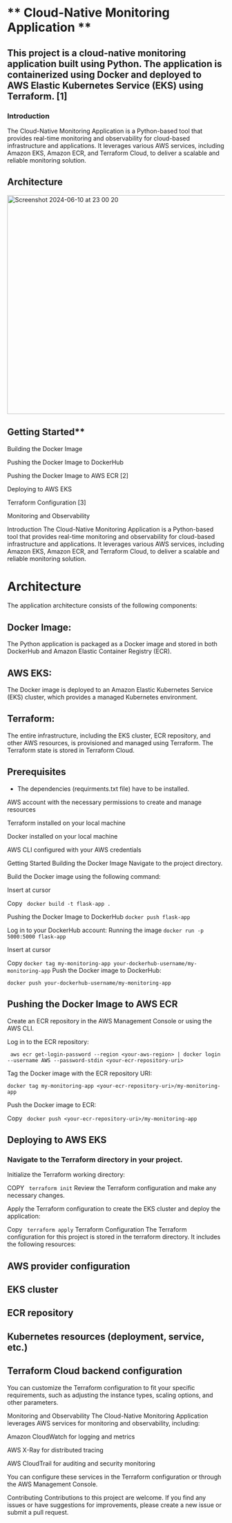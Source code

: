 # ** Cloud-Native Monitoring Application **
## **This project is a cloud-native monitoring application built using Python. The application is containerized using Docker and deployed to AWS Elastic Kubernetes Service (EKS) using Terraform.** [1]

### Introduction
The Cloud-Native Monitoring Application is a Python-based tool that provides real-time monitoring and observability for cloud-based infrastructure and applications. It leverages various AWS services, including Amazon EKS, Amazon ECR, and Terraform Cloud, to deliver a scalable and reliable monitoring solution.


## Architecture
<img width="506" alt="Screenshot 2024-06-10 at 23 00 20" src="https://github.com/bagyeman90/monitoring-app/assets/131815160/855e21dc-d712-4a98-b748-e3f0bd7b972d">


## Getting Started**

Building the Docker Image

Pushing the Docker Image to DockerHub

Pushing the Docker Image to AWS ECR [2]

Deploying to AWS EKS

Terraform Configuration [3]

Monitoring and Observability


Introduction
The Cloud-Native Monitoring Application is a Python-based tool that provides real-time monitoring and observability for cloud-based infrastructure and applications. It leverages various AWS services, including Amazon EKS, Amazon ECR, and Terraform Cloud, to deliver a scalable and reliable monitoring solution.

# Architecture
The application architecture consists of the following components:

## **Docker** Image:
The Python application is packaged as a Docker image and stored in both DockerHub and Amazon Elastic Container Registry (ECR).

## **AWS EKS:** 
The Docker image is deployed to an Amazon Elastic Kubernetes Service (EKS) cluster, which provides a managed Kubernetes environment.

## **Terraform:** 
The entire infrastructure, including the EKS cluster, ECR repository, and other AWS resources, is provisioned and managed using Terraform. The Terraform state is stored in Terraform Cloud.

## Prerequisites

* The dependencies (requirments.txt file) have to be installed. 

AWS account with the necessary permissions to create and manage resources

Terraform installed on your local machine

Docker installed on your local machine

AWS CLI configured with your AWS credentials

Getting Started
Building the Docker Image
Navigate to the project directory.

Build the Docker image using the following command:


Insert at cursor

Copy
``` docker build -t flask-app .```

Pushing the Docker Image to DockerHub
``` docker push flask-app ``` 

Log in to your DockerHub account:
Running the image
``` docker run -p 5000:5000 flask-app ``` 


Insert at cursor

Copy
``` docker tag my-monitoring-app your-dockerhub-username/my-monitoring-app ``` 
Push the Docker image to DockerHub:


``` docker push your-dockerhub-username/my-monitoring-app ``` 
## **Pushing the Docker Image to AWS ECR**

Create an ECR repository in the AWS Management Console or using the AWS CLI.

Log in to the ECR repository:

``` aws ecr get-login-password --region <your-aws-region> | docker login --username AWS --password-stdin <your-ecr-repository-uri>``` 

Tag the Docker image with the ECR repository URI:

``` docker tag my-monitoring-app <your-ecr-repository-uri>/my-monitoring-app ``` 

Push the Docker image to ECR:

Copy
``` docker push <your-ecr-repository-uri>/my-monitoring-app``` 

## **Deploying to AWS EKS**
### **Navigate to the Terraform directory in your project.**

Initialize the Terraform working directory:

COPY ``` terraform init``` 
Review the Terraform configuration and make any necessary changes.

Apply the Terraform configuration to create the EKS cluster and deploy the application:

Copy
``` terraform apply``` 
Terraform Configuration
The Terraform configuration for this project is stored in the 
terraform
 directory. It includes the following resources:

## **AWS provider configuration**

## **EKS cluster**

## **ECR repository**

## **Kubernetes resources (deployment, service, etc.)**

## **Terraform Cloud backend configuration**

You can customize the Terraform configuration to fit your specific requirements, such as adjusting the instance types, scaling options, and other parameters.

Monitoring and Observability
The Cloud-Native Monitoring Application leverages AWS services for monitoring and observability, including:

Amazon CloudWatch for logging and metrics

AWS X-Ray for distributed tracing

AWS CloudTrail for auditing and security monitoring

You can configure these services in the Terraform configuration or through the AWS Management Console.

Contributing
Contributions to this project are welcome. If you find any issues or have suggestions for improvements, please create a new issue or submit a pull request.

